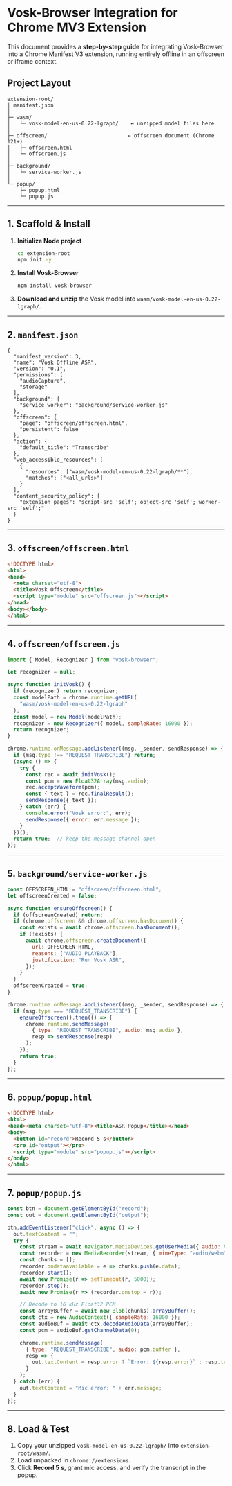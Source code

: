 
# Vosk-Browser Integration for Chrome MV3 Extension

This document provides a **step-by-step guide** for integrating Vosk-Browser into a Chrome Manifest V3 extension, running entirely offline in an offscreen or iframe context.

## Project Layout

```
extension-root/
│ manifest.json
│
├─ wasm/
│   └─ vosk-model-en-us-0.22-lgraph/    ← unzipped model files here
│
├─ offscreen/                          ← offscreen document (Chrome 121+)
│   ├─ offscreen.html
│   └─ offscreen.js
│
├─ background/
│   └─ service-worker.js
│
└─ popup/
    ├─ popup.html
    └─ popup.js
```

---

## 1. Scaffold & Install

1. **Initialize Node project**  
   ```bash
   cd extension-root
   npm init -y
   ```

2. **Install Vosk-Browser**  
   ```bash
   npm install vosk-browser
   ```

3. **Download and unzip** the Vosk model into `wasm/vosk-model-en-us-0.22-lgraph/`.

---

## 2. `manifest.json`

```jsonc
{
  "manifest_version": 3,
  "name": "Vosk Offline ASR",
  "version": "0.1",
  "permissions": [
    "audioCapture", 
    "storage"
  ],
  "background": {
    "service_worker": "background/service-worker.js"
  },
  "offscreen": {
    "page": "offscreen/offscreen.html",
    "persistent": false
  },
  "action": {
    "default_title": "Transcribe"
  },
  "web_accessible_resources": [
    {
      "resources": ["wasm/vosk-model-en-us-0.22-lgraph/**"],
      "matches": ["<all_urls>"]
    }
  ],
  "content_security_policy": {
    "extension_pages": "script-src 'self'; object-src 'self'; worker-src 'self';"
  }
}
```

---

## 3. `offscreen/offscreen.html`

```html
<!DOCTYPE html>
<html>
<head>
  <meta charset="utf-8">
  <title>Vosk Offscreen</title>
  <script type="module" src="offscreen.js"></script>
</head>
<body></body>
</html>
```

---

## 4. `offscreen/offscreen.js`

```js
import { Model, Recognizer } from "vosk-browser";

let recognizer = null;

async function initVosk() {
  if (recognizer) return recognizer;
  const modelPath = chrome.runtime.getURL(
    "wasm/vosk-model-en-us-0.22-lgraph"
  );
  const model = new Model(modelPath);
  recognizer = new Recognizer({ model, sampleRate: 16000 });
  return recognizer;
}

chrome.runtime.onMessage.addListener((msg, _sender, sendResponse) => {
  if (msg.type !== "REQUEST_TRANSCRIBE") return;
  (async () => {
    try {
      const rec = await initVosk();
      const pcm = new Float32Array(msg.audio);
      rec.acceptWaveform(pcm);
      const { text } = rec.finalResult();
      sendResponse({ text });
    } catch (err) {
      console.error("Vosk error:", err);
      sendResponse({ error: err.message });
    }
  })();
  return true;  // keep the message channel open
});
```

---

## 5. `background/service-worker.js`

```js
const OFFSCREEN_HTML = "offscreen/offscreen.html";
let offscreenCreated = false;

async function ensureOffscreen() {
  if (offscreenCreated) return;
  if (chrome.offscreen && chrome.offscreen.hasDocument) {
    const exists = await chrome.offscreen.hasDocument();
    if (!exists) {
      await chrome.offscreen.createDocument({
        url: OFFSCREEN_HTML,
        reasons: ["AUDIO_PLAYBACK"],
        justification: "Run Vosk ASR",
      });
    }
  }
  offscreenCreated = true;
}

chrome.runtime.onMessage.addListener((msg, _sender, sendResponse) => {
  if (msg.type === "REQUEST_TRANSCRIBE") {
    ensureOffscreen().then(() => {
      chrome.runtime.sendMessage(
        { type: "REQUEST_TRANSCRIBE", audio: msg.audio },
        resp => sendResponse(resp)
      );
    });
    return true;
  }
});
```

---

## 6. `popup/popup.html`

```html
<!DOCTYPE html>
<html>
<head><meta charset="utf-8"><title>ASR Popup</title></head>
<body>
  <button id="record">Record 5 s</button>
  <pre id="output"></pre>
  <script type="module" src="popup.js"></script>
</body>
</html>
```

---

## 7. `popup/popup.js`

```js
const btn = document.getElementById("record");
const out = document.getElementById("output");

btn.addEventListener("click", async () => {
  out.textContent = "";
  try {
    const stream = await navigator.mediaDevices.getUserMedia({ audio: true });
    const recorder = new MediaRecorder(stream, { mimeType: "audio/webm" });
    const chunks = [];
    recorder.ondataavailable = e => chunks.push(e.data);
    recorder.start();
    await new Promise(r => setTimeout(r, 5000));
    recorder.stop();
    await new Promise(r => (recorder.onstop = r));

    // Decode to 16 kHz Float32 PCM
    const arrayBuffer = await new Blob(chunks).arrayBuffer();
    const ctx = new AudioContext({ sampleRate: 16000 });
    const audioBuf = await ctx.decodeAudioData(arrayBuffer);
    const pcm = audioBuf.getChannelData(0);

    chrome.runtime.sendMessage(
      { type: "REQUEST_TRANSCRIBE", audio: pcm.buffer },
      resp => {
        out.textContent = resp.error ? `Error: ${resp.error}` : resp.text;
      }
    );
  } catch (err) {
    out.textContent = "Mic error: " + err.message;
  }
});
```

---

## 8. Load & Test

1. Copy your unzipped `vosk-model-en-us-0.22-lgraph/` into `extension-root/wasm/`.
2. Load unpacked in `chrome://extensions`.
3. Click **Record 5 s**, grant mic access, and verify the transcript in the popup.
